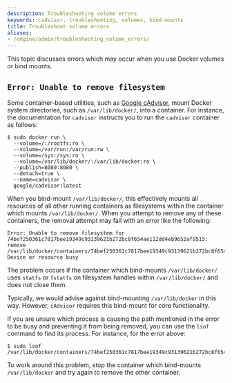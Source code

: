 ```yaml
---
description: Troubleshooting volume errors
keywords: cadvisor, troubleshooting, volumes, bind-mounts
title: Troubleshoot volume errors
aliases:
- /engine/admin/troubleshooting_volume_errors/
---
```


This topic discusses errors which may occur when you use Docker volumes or bind
mounts.

## `Error: Unable to remove filesystem`

Some container-based utilities, such
as [Google cAdvisor](https://github.com/google/cadvisor), mount Docker system
directories, such as `/var/lib/docker/`, into a container.  For instance, the
documentation for `cadvisor` instructs you to run the `cadvisor` container as
follows:


```console
$ sudo docker run \
  --volume=/:/rootfs:ro \
  --volume=/var/run:/var/run:rw \
  --volume=/sys:/sys:ro \
  --volume=/var/lib/docker/:/var/lib/docker:ro \
  --publish=8080:8080 \
  --detach=true \
  --name=cadvisor \
  google/cadvisor:latest
```

When you bind-mount `/var/lib/docker/`, this effectively mounts all resources of
all other running containers as filesystems within the container which mounts
`/var/lib/docker/`. When you attempt to remove any of these containers, the
removal attempt may fail with an error like the following:

```none
Error: Unable to remove filesystem for
74bef250361c7817bee19349c93139621b272bc8f654ae112dd4eb9652af9515:
remove /var/lib/docker/containers/74bef250361c7817bee19349c93139621b272bc8f654ae112dd4eb9652af9515/shm:
Device or resource busy
```

The problem occurs if the container which bind-mounts `/var/lib/docker/`
uses `statfs` or `fstatfs` on filesystem handles within `/var/lib/docker/`
and does not close them.

Typically, we would advise against bind-mounting `/var/lib/docker` in this way.
However, `cAdvisor` requires this bind-mount for core functionality.

If you are unsure which process is causing the path mentioned in the error to
be busy and preventing it from being removed, you can use the `lsof` command
to find its process. For instance, for the error above:

```console
$ sudo lsof /var/lib/docker/containers/74bef250361c7817bee19349c93139621b272bc8f654ae112dd4eb9652af9515/shm
```

To work around this problem, stop the container which bind-mounts
`/var/lib/docker` and try again to remove the other container.